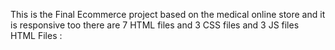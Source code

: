 This is the Final Ecommerce project based on the medical online store and it is responsive too
there are 7 HTML files and 3 CSS files and 3 JS files
HTML Files :
